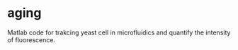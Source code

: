 # aging
Matlab code for trakcing yeast cell in microfluidics and quantify the intensity of fluorescence. 
